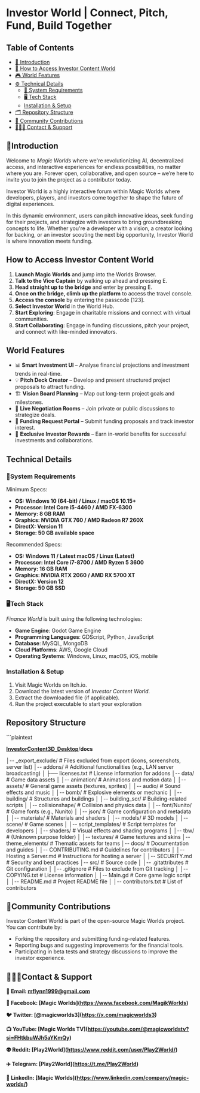 # Investor World | Connect, Pitch, Fund, Build Together

## Table of Contents
- [📖 Introduction](#introduction)
- [🚀 How to Access Investor Content World](#how-to-access-investor-content-world)
- [🎮 World Features](#world-features)
- [⚙️ Technical Details](#technical-details)
  - [🚨 System Requirements](#system-requirements)
  - [🖥️ Tech Stack](#tech-stack)
  - [Installation & Setup](#installation--setup)
- [🗂️ Repository Structure](#repository-structure)
- [🤝 Community Contributions](#community-contributions)
- [👨🏻‍💻 Contact & Support](#contact--support)


## 📖Introduction

Welcome to _Magic Worlds_ where we're revolutionizing AI, decentralized access, and interactive experiences for endless possibilities, no matter where you are. Forever open, collaborative, and open source – we’re here to invite you to join the project as a contributor today.

Investor World is a highly interactive forum within Magic Worlds where developers, players, and investors come together to shape the future of digital experiences.

In this dynamic environment, users can pitch innovative ideas, seek funding for their projects, and strategize with investors to bring groundbreaking concepts to life. Whether you're a developer with a vision, a creator looking for backing, or an investor scouting the next big opportunity, Investor World is where innovation meets funding.

## How to Access Investor Content World

1. **Launch Magic Worlds** and jump into the Worlds Browser.
2. **Talk to the Vice Captain** by walking up ahead and pressing E.
3. **Head straight up to the bridge** and enter by pressing E.
4. **Once on the bridge, climb up the platform** to access the travel console.
5. **Access the console** by entering the passcode \[123\].
6. **Select Investor World** in the World Hub.
7. **Start Exploring**: Engage in charitable missions and connect with virtual communities.
8. **Start Collaborating**: Engage in funding discussions, pitch your project, and connect with like-minded innovators.

## World Features

- 📊 **Smart Investment UI** – Analyse financial projections and investment trends in real-time.
- 💡 **Pitch Deck Creator** – Develop and present structured project proposals to attract funding.
- 🏗️ **Vision Board Planning** – Map out long-term project goals and milestones.
- 🤝 **Live Negotiation Rooms** – Join private or public discussions to strategize deals.
- 🔄 **Funding Request Portal** – Submit funding proposals and track investor interest.
- 🎁 **Exclusive Investor Rewards** – Earn in-world benefits for successful investments and collaborations.

## Technical Details

### 🚨System Requirements

Minimum Specs:

- **OS: Windows 10 (64-bit) / Linux / macOS 10.15+**
- **Processor: Intel Core i5-4460 / AMD FX-6300**
- **Memory: 8 GB RAM**
- **Graphics: NVIDIA GTX 760 / AMD Radeon R7 260X**
- **DirectX: Version 11**
- **Storage: 50 GB available space**

Recommended Specs:

- **OS: Windows 11 / Latest macOS / Linux (Latest)**
- **Processor: Intel Core i7-8700 / AMD Ryzen 5 3600**
- **Memory: 16 GB RAM**
- **Graphics: NVIDIA RTX 2060 / AMD RX 5700 XT**
- **DirectX: Version 12**
- **Storage: 50 GB SSD**

### 🖥️Tech Stack

_Finance World_ is built using the following technologies:

- **Game Engine**: Godot Game Engine
- **Programming Languages**: GDScript, Python, JavaScript
- **Database**: MySQL, MongoDB
- **Cloud Platforms**: AWS, Google Cloud
- **Operating Systems**: Windows, Linux, macOS, iOS, mobile

### Installation & Setup

1. Visit Magic Worlds on Itch.io.
2. Download the latest version of _Investor Content World_.
3. Extract the downloaded file (if applicable).
4. Run the project executable to start your exploration  

## Repository Structure

\`\`\`plaintext

[**InvestorContent3D_Desktop**](https://github.com/MeetYourAI/InvestorContent3D_Desktop/tree/development)/**docs**

│-- \_export_exclude/ # Files excluded from export (icons, screenshots, server list)
│-- addons/ # Additional functionalities (e.g., LAN server broadcasting)
│ ├── licenses.txt # License information for addons
│-- data/ # Game data assets
│ │-- animation/ # Animations and motion data
│ │-- assets/ # General game assets (textures, sprites)
│ │-- audio/ # Sound effects and music
│ │-- bomb/ # Explosive elements or mechanic
│ │-- building/ # Structures and buildings
│ │-- building_scr/ # Building-related scripts
│ │-- collisionshape/ # Collision and physics data
│ │-- font/Nunito/ # Game fonts (e.g., Nunito)
│ │-- json/ # Game configuration and metadata
│ │-- materials/ # Materials and shaders
│ │-- models/ # 3D models
│ │-- scene/ # Game scenes
│ │-- script_templates/ # Script templates for developers
│ │-- shaders/ # Visual effects and shading programs
│ │-- tbw/ # (Unknown purpose folder)
│ │-- textures/ # Game textures and skins
│-- theme_elements/ # Thematic assets for teams
│-- docs/ # Documentation and guides
│ │-- CONTRIBUTING.md # Guidelines for contributors
│ │-- Hosting a Server.md # Instructions for hosting a server
│ │-- SECURITY.md # Security and best practices
│-- src/ # Source code
│ │-- .gitattributes # Git configuration
│ │-- .gitignore # Files to exclude from Git tracking
│ │-- COPYING.txt # License information
│ │-- Main.gd # Core game logic script
│ │-- README.md # Project README file
│ │-- contributors.txt # List of contributors

## 🤝Community Contributions

Investor Content World is part of the open-source Magic Worlds project. You can contribute by:

- Forking the repository and submitting funding-related features.
- Reporting bugs and suggesting improvements for the financial tools.
- Participating in beta tests and strategy discussions to improve the investor experience.

## 👨🏻‍💻Contact & Support

**📧 Email: <mflynn1999@gmail.com>**  

**📘 Facebook: \[Magic Worlds\](<https://www.facebook.com/MagikWorlds>)**  

**🐦 Twitter: \[@magicworlds3\](<https://x.com/magicworlds3>)**  

**📺 YouTube: \[Magic Worlds TV\](<https://youtube.com/@magicworldstv?si=FHtkbuWJh5aYKmQy>)**  

**👽 Reddit: \[Play2World\](<https://www.reddit.com/user/Play2World/>)**  

**✈️ Telegram: \[Play2World\](<https://t.me/Play2World>)**  

**🔗 LinkedIn: \[Magic Worlds\](<https://www.linkedin.com/company/magic-worlds/>)**